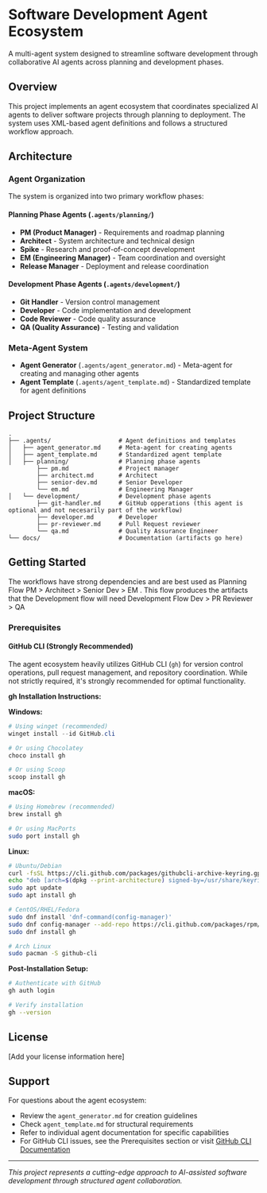 # Software Development Agent Ecosystem

A multi-agent system designed to streamline software development through collaborative AI agents across planning and development phases.

## Overview

This project implements an agent ecosystem that coordinates specialized AI agents to deliver software projects through planning to deployment. The system uses XML-based agent definitions and follows a structured workflow approach.

## Architecture

### Agent Organization

The system is organized into two primary workflow phases:

#### Planning Phase Agents (`.agents/planning/`)
- **PM (Product Manager)** - Requirements and roadmap planning
- **Architect** - System architecture and technical design
- **Spike** - Research and proof-of-concept development
- **EM (Engineering Manager)** - Team coordination and oversight
- **Release Manager** - Deployment and release coordination

#### Development Phase Agents (`.agents/development/`)
- **Git Handler** - Version control management
- **Developer** - Code implementation and development
- **Code Reviewer** - Code quality assurance
- **QA (Quality Assurance)** - Testing and validation

### Meta-Agent System

- **Agent Generator** (`.agents/agent_generator.md`) - Meta-agent for creating and managing other agents
- **Agent Template** (`.agents/agent_template.md`) - Standardized template for agent definitions

## Project Structure

```
.
├── .agents/                   # Agent definitions and templates
│   ├── agent_generator.md     # Meta-agent for creating agents
│   ├── agent_template.md      # Standardized agent template
│   ├── planning/              # Planning phase agents
        ├── pm.md              # Project manager
        ├── architect.md       # Architect
        ├── senior-dev.md      # Senior Developer
        └── em.md              # Engineering Manager                                 
│   └── development/           # Development phase agents
        ├── git-handler.md     # GitHub opperations (this agent is optional and not necesarily part of the workflow)
        ├── developer.md       # Developer
        ├── pr-reviewer.md     # Pull Request reviewer
        └── qa.md              # Quality Assurance Engineer                                
└── docs/                      # Documentation (artifacts go here)
```

## Getting Started

The workflows have strong dependencies and are best used as 
Planning Flow
PM > Architect > Senior Dev > EM . This flow produces the artifacts that the Development flow will need
Development Flow
Dev > PR Reviewer > QA

### Prerequisites

#### GitHub CLI (Strongly Recommended)
The agent ecosystem heavily utilizes GitHub CLI (`gh`) for version control operations, pull request management, and repository coordination. While not strictly required, it's strongly recommended for optimal functionality.

**gh Installation Instructions:**

**Windows:**
```powershell
# Using winget (recommended)
winget install --id GitHub.cli

# Or using Chocolatey
choco install gh

# Or using Scoop
scoop install gh
```

**macOS:**
```bash
# Using Homebrew (recommended)
brew install gh

# Or using MacPorts
sudo port install gh
```

**Linux:**
```bash
# Ubuntu/Debian
curl -fsSL https://cli.github.com/packages/githubcli-archive-keyring.gpg | sudo dd of=/usr/share/keyrings/githubcli-archive-keyring.gpg
echo "deb [arch=$(dpkg --print-architecture) signed-by=/usr/share/keyrings/githubcli-archive-keyring.gpg] https://cli.github.com/packages stable main" | sudo tee /etc/apt/sources.list.d/github-cli.list > /dev/null
sudo apt update
sudo apt install gh

# CentOS/RHEL/Fedora
sudo dnf install 'dnf-command(config-manager)'
sudo dnf config-manager --add-repo https://cli.github.com/packages/rpm/gh-cli.repo
sudo dnf install gh

# Arch Linux
sudo pacman -S github-cli
```

**Post-Installation Setup:**
```bash
# Authenticate with GitHub
gh auth login

# Verify installation
gh --version
```



## License

[Add your license information here]

## Support

For questions about the agent ecosystem:
- Review the `agent_generator.md` for creation guidelines
- Check `agent_template.md` for structural requirements
- Refer to individual agent documentation for specific capabilities
- For GitHub CLI issues, see the Prerequisites section or visit [GitHub CLI Documentation](https://cli.github.com/manual/)

---

*This project represents a cutting-edge approach to AI-assisted software development through structured agent collaboration.*